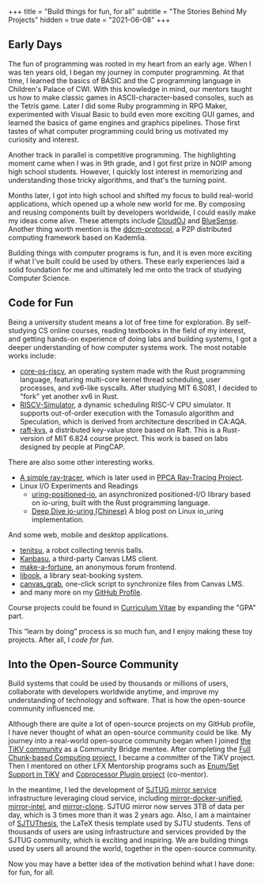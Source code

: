 +++
title = "Build things for fun, for all"
subtitle = "The Stories Behind My Projects"
hidden = true
date = "2021-06-08"
+++

## Early Days

The fun of programming was rooted in my heart from an early age. When I was ten years old, I began my journey in computer programming. At that time, I learned the basics of BASIC and the C programming language in Children's Palace of CWI. With this knowledge in mind, our mentors taught us how to make classic games in ASCII-character-based consoles, such as the Tetris game. Later I did some Ruby programming in RPG Maker, experimented with Visual Basic to build even more exciting GUI games, and learned the basics of game engines and graphics pipelines. Those first tastes of what computer programming could bring us motivated my curiosity and interest.

Another track in parallel is competitive programming. The highlighting moment came when I was in 9th grade, and I got first prize in NOIP among high school students. However, I quickly lost interest in memorizing and understanding those tricky algorithms, and that's the turning point.

Months later, I got into high school and shifted my focus to build real-world applications, which opened up a whole new world for me. By composing and reusing components built by developers worldwide, I could easily make my ideas come alive. These attempts include [CloudOJ](https://github.com/skyzh/CloudOJ) and [BlueSense](https://github.com/skyzh/BlueSense). Another thing worth mention is the [ddcm-protocol](https://github.com/skyzh/ddcm-protocol), a P2P distributed computing framework based on Kademlia.

Building things with computer programs is fun, and it is even more exciting if what I've built could be used by others. These early experiences laid a solid foundation for me and ultimately led me onto the track of studying Computer Science.

## Code for Fun

Being a university student means a lot of free time for exploration. By self-studying CS online courses, reading textbooks in the field of my interest, and getting hands-on experience of doing labs and building systems, I got a deeper understanding of how computer systems work. The most notable works include:

* [core-os-riscv](https://github.com/skyzh/core-os-riscv), an operating system made with the Rust programming language, featuring multi-core kernel thread scheduling, user processes, and xv6-like syscalls. After studying MIT 6.S081, I decided to "fork" yet another xv6 in Rust.
* [RISCV-Simulator](https://github.com/skyzh/RISCV-Simulator), a dynamic scheduling RISC-V CPU simulator. It supports out-of-order execution with the Tomasulo algorithm and Speculation, which is derived from architecture described in CA:AQA.
* [raft-kvs](https://github.com/skyzh/raft-kvs), a distributed key-value store based on Raft. This is a Rust-version of MIT 6.824 course project. This work is based on labs designed by people at PingCAP.

There are also some other interesting works.

* [A simple ray-tracer](https://github.com/skyzh/raytracer.rs), which is later used in [PPCA Ray-Tracing Project](https://github.com/skyzh/raytracer-tutorial).
* Linux I/O Experiments and Readings
  * [uring-positioned-io](https://github.com/skyzh/uring-positioned-io), an asynchronized positioned-I/O library based on io-uring, built with the Rust programming language.
  * [Deep Dive io-uring (Chinese)](/posts/articles/2021-06-14-deep-dive-io-uring/) A blog post on Linux io_uring implementation.

And some web, mobile and desktop applications.

* [tenitsu](https://github.com/skyzh/tenitsu), a robot collecting tennis balls.
* [Kanbasu](https://github.com/untitled-group/kanbasu), a third-party Canvas LMS client.
* [make-a-fortune](https://github.com/skyzh/make-a-fortune), an anonymous forum frontend.
* [libook](https://github.com/sjtu-libook/libook), a library seat-booking system.
* [canvas_grab](https://github.com/skyzh/canvas_grab), one-click script to synchronize files from Canvas LMS.
* and many more on my [GitHub Profile](https://github.com/skyzh).

Course projects could be found in [Curriculum Vitae](/pages/cv) by expanding the "GPA" part.

This “learn by doing” process is so much fun, and I enjoy making these toy projects. After all, I *code for fun*.

## Into the Open-Source Community

Build systems that could be used by thousands or millions of users, collaborate with developers worldwide anytime, and improve my understanding of technology and software. That is how the open-source community influenced me.

Although there are quite a lot of open-source projects on my GitHub profile, I have never thought of what an open-source community could be like. My journey into a real-world open-source community began when I joined [the TiKV community](https://github.com/tikv) as a Community Bridge mentee. After completing the [Full Chunk-based Computing project](https://github.com/tikv/tikv/issues/7724), I became a committer of the TiKV project. Then I mentored on other LFX Mentorship programs such as [Enum/Set Support in TiKV](https://github.com/tikv/tikv/issues/9066) and [Coprocessor Plugin project](https://github.com/tikv/tikv/issues/9747) (co-mentor).

In the meantime, I led the development of [SJTUG mirror service](https://mirror.sjtu.edu.cn) infrastructure leveraging cloud service, including [mirror-docker-unified](https://github.com/sjtug/mirror-docker-unified), [mirror-intel](https://github.com/sjtug/mirror-intel), and [mirror-clone](https://github.com/sjtug/mirror-clone). SJTUG mirror now serves 3TB of data per day, which is 3 times more than it was 2 years ago. Also, I am a maintainer of [SJTUThesis](https://github.com/sjtug/SJTUThesis), the LaTeX thesis template used by SJTU students. Tens of thousands of users are using infrastructure and services provided by the SJTUG community, which is exciting and inspiring. We are building things used by users all around the world, together in the open-source community.

Now you may have a better idea of the motivation behind what I have done: for fun, for all.
